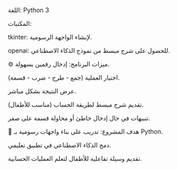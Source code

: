 اللغة: Python 3

المكتبات:

tkinter: لإنشاء الواجهة الرسومية.

openai: للحصول على شرح مبسط من نموذج الذكاء الاصطناعي.

⚙️ ميزات البرنامج:
إدخال رقمين بسهولة.

اختيار العملية (جمع - طرح - ضرب - قسمة).

عرض النتيجة بشكل مباشر.

تقديم شرح مبسط لطريقة الحساب (مناسب للأطفال).

تنبيهات في حال إدخال خاطئ أو محاولة قسمة على صفر.

🎯 هدف المشروع:
تدريب على بناء واجهات رسومية بـ Python.

دمج الذكاء الاصطناعي في تطبيق تعليمي.

تقديم وسيلة تفاعلية للأطفال لتعلم العمليات الحسابية.

